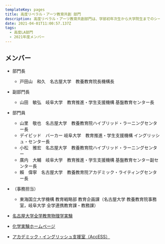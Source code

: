 ```yaml
---
templateKey: pages
title: 高度リベラル・アーツ教育共創 部門
description: 高度リベラル・アーツ教育共創部門は、学部初年次生から大学院生までのシームレスなリベラル・アーツ教育、英語等のコモン・ベーシックス教育を推進します。
date: 2021-04-01T11:00:57.137Z
tags:
  - 高度LA部門
  - 2021年度メンバー
---
```

## メンバー

* 部門長

  * 戸田山　和久　名古屋大学　教養教育院長機構長
* 副部門長

  * 山田　敏弘　岐阜大学　教育推進・学生支援機構 基盤教育センター長
* 部門員

  * 山里　敬也　名古屋大学　教養教育院ハイブリッド・ラーニングセンター長
  * デイビッド　バーカー	岐阜大学　教育推進・学生支援機構 イングリッシュ・センター長
  * 小松　雅宏　名古屋大学　教養教育院ハイブリッド・ラーニングセンター
  * 廣内　大輔　岐阜大学　教育推進・学生支援機構 基盤教育センター副センター長
  * 賴　偉寧　名古屋大学　教養教育院アカデミック・ライティングセンター長	
* （事務担当）

  * 東海国立大学機構 教育戦略部 教育企画課（名古屋大学 教養教育院事務室，岐阜大学 全学連携教育課・教務課）
* [名古屋大学全学教育物理学実験](http://ac.thers.ac.jp/news/2021-06-07-%E5%90%8D%E5%8F%A4%E5%B1%8B%E5%A4%A7%E5%AD%A6%E5%85%A8%E5%AD%A6%E6%95%99%E8%82%B2%E7%89%A9%E7%90%86%E5%AD%A6%E5%AE%9F%E9%A8%93/)
* [化学実験ホームページ](http://ac.thers.ac.jp/news/2021-06-24-%E5%8C%96%E5%AD%A6%E5%AE%9F%E9%A8%93%E3%83%9B%E3%83%BC%E3%83%A0%E3%83%9A%E3%83%BC%E3%82%B8/)
* [アカデミック・イングリッシュ支援室（AccESS）](https://elearn.ilas.nagoya-u.ac.jp/access/wiki.cgi?page=access)